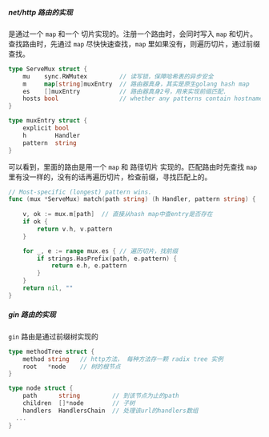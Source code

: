 ##### net/http 路由的实现

是通过一个 `map` 和一个 切片实现的。注册一个路由时，会同时写入 `map` 和切片。查找路由时，先通过 `map` 尽快快速查找，`map` 里如果没有，则遍历切片，通过前缀查找。

```go
type ServeMux struct {
	mu    sync.RWMutex         // 读写锁，保障哈希表的异步安全
	m     map[string]muxEntry  // 路由器真身，其实是原生golang hash map
	es    []muxEntry           // 路由器真身2号，用来实现前缀匹配.
	hosts bool                 // whether any patterns contain hostnames
}

type muxEntry struct {
    explicit bool
    h        Handler
    pattern  string
}
```

可以看到，里面的路由是用一个 `map` 和 路径切片 实现的。匹配路由时先查找 `map` 里有没一样的，没有的话再遍历切片，检查前缀，寻找匹配上的。

```go
// Most-specific (longest) pattern wins.
func (mux *ServeMux) match(path string) (h Handler, pattern string) {
   
	v, ok := mux.m[path]  // 直接从hash map中查entry是否存在
	if ok {
		return v.h, v.pattern
	}

	for _, e := range mux.es { // 遍历切片，找前缀
		if strings.HasPrefix(path, e.pattern) {
			return e.h, e.pattern
		}
	}
	return nil, ""
}
```





##### gin 路由的实现

`gin` 路由是通过前缀树实现的

```go
type methodTree struct {
	method string   // http方法， 每种方法存一颗 radix tree 实例
	root   *node    // 树的根节点
}

type node struct {
	path      string         // 到该节点为止的path
	children  []*node        // 子树
	handlers  HandlersChain  // 处理该url的handlers数组
  ...
}
```

